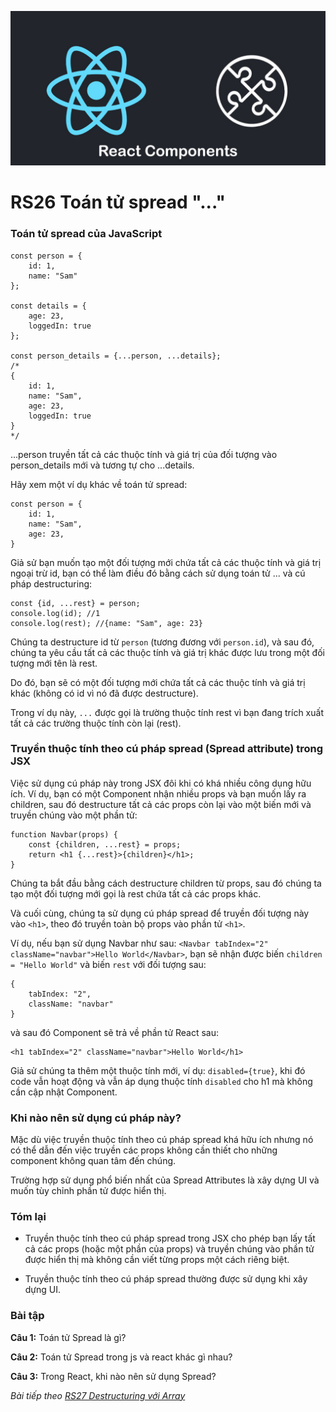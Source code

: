 ![Create-HTML-1](images/components.jpg) 

# RS26 Toán tử spread "..."

### Toán tử spread của JavaScript

```
const person = {
    id: 1,
    name: "Sam"
};

const details = {
    age: 23,
    loggedIn: true
};

const person_details = {...person, ...details};
/*
{
    id: 1,
    name: "Sam",
    age: 23,
    loggedIn: true
}
*/
```

...person truyền tất cả các thuộc tính và giá trị của đối tượng vào person_details mới và tương tự cho ...details.

Hãy xem một ví dụ khác về toán tử spread:

```
const person = {
    id: 1,
    name: "Sam",
    age: 23,
}
```

Giả sử bạn muốn tạo một đối tượng mới chứa tất cả các thuộc tính và giá trị ngoại trừ id, bạn có thể làm điều đó bằng cách sử dụng toán tử ... và cú pháp destructuring:

```
const {id, ...rest} = person;
console.log(id); //1
console.log(rest); //{name: "Sam", age: 23}
```

Chúng ta destructure id từ `person` (tương đương với `person.id`), và sau đó, chúng ta yêu cầu tất cả các thuộc tính và giá trị khác được lưu trong một đối tượng mới tên là rest.

Do đó, bạn sẽ có một đối tượng mới chứa tất cả các thuộc tính và giá trị khác (không có id vì nó đã được destructure).

Trong ví dụ này, `...` được gọi là trường thuộc tính rest vì bạn đang trích xuất tất cả các trường thuộc tính còn lại (rest).

### Truyền thuộc tính theo cú pháp spread (Spread attribute) trong JSX

Việc sử dụng cú pháp này trong JSX đôi khi có khá nhiều công dụng hữu ích. Ví dụ, bạn có một Component nhận nhiều props và bạn muốn lấy ra children, sau đó destructure tất cả các props còn lại vào một biến mới và truyền chúng vào một phần tử:

```
function Navbar(props) {
    const {children, ...rest} = props;
    return <h1 {...rest}>{children}</h1>;
}
```

Chúng ta bắt đầu bằng cách destructure children từ props, sau đó chúng ta tạo một đối tượng mới gọi là rest chứa tất cả các props khác.

Và cuối cùng, chúng ta sử dụng cú pháp spread để truyền đối tượng này vào `<h1>`, theo đó truyền toàn bộ props vào phần tử `<h1>`.

Ví dụ, nếu bạn sử dụng Navbar như sau: `<Navbar tabIndex="2" className="navbar">Hello World</Navbar>`, bạn sẽ nhận được biến `children = "Hello World"` và biến `rest` với đối tượng sau:

```
{
    tabIndex: "2",
    className: "navbar"
}
```

và sau đó Component sẽ trả về phần tử React sau:

```
<h1 tabIndex="2" className="navbar">Hello World</h1>
```

Giả sử chúng ta thêm một thuộc tính mới, ví dụ: `disabled={true}`, khi đó code vẫn hoạt động và vẫn áp dụng thuộc tính `disabled` cho h1 mà không cần cập nhật Component.

### Khi nào nên sử dụng cú pháp này?

Mặc dù việc truyền thuộc tính theo cú pháp spread khá hữu ích nhưng nó có thể dẫn đến việc truyền các props không cần thiết cho những component không quan tâm đến chúng.

Trường hợp sử dụng phổ biến nhất của Spread Attributes là xây dựng UI và muốn tùy chỉnh phần tử được hiển thị.

### Tóm lại

- Truyền thuộc tính theo cú pháp spread trong JSX cho phép bạn lấy tất cả các props (hoặc một phần của props) và truyền chúng vào phần tử được hiển thị mà không cần viết từng props một cách riêng biệt.

- Truyền thuộc tính theo cú pháp spread thường được sử dụng khi xây dựng UI.

### Bài tập

**Câu 1:** Toán tử Spread là gì?

**Câu 2:** Toán tử Spread trong js và react khác gì nhau?

**Câu 3:** Trong React, khi nào nên sử dụng Spread?

*Bài tiếp theo [RS27 Destructuring với Array](/lesson/session/session_027_destructuring_array.md)*